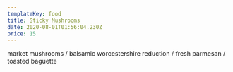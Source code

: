 ```yaml
---
templateKey: food
title: Sticky Mushrooms
date: 2020-08-01T01:56:04.230Z
price: 15
---
```


market mushrooms / balsamic worcestershire reduction / fresh parmesan / toasted baguette
